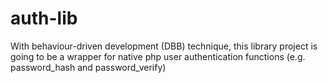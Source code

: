 # auth-lib
With behaviour-driven development (DBB) technique, this library project is going to be a wrapper for native php user authentication functions (e.g. password_hash and password_verify)
